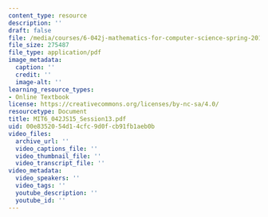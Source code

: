 ```yaml
---
content_type: resource
description: ''
draft: false
file: /media/courses/6-042j-mathematics-for-computer-science-spring-2015/mit6_042js15_session13.pdf
file_size: 275487
file_type: application/pdf
image_metadata:
  caption: ''
  credit: ''
  image-alt: ''
learning_resource_types:
- Online Textbook
license: https://creativecommons.org/licenses/by-nc-sa/4.0/
resourcetype: Document
title: MIT6_042JS15_Session13.pdf
uid: 00e83520-54d1-4cfc-9d0f-cb91fb1aeb0b
video_files:
  archive_url: ''
  video_captions_file: ''
  video_thumbnail_file: ''
  video_transcript_file: ''
video_metadata:
  video_speakers: ''
  video_tags: ''
  youtube_description: ''
  youtube_id: ''
---
```


